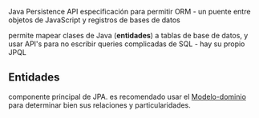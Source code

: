 Java Persistence API 
especificación para permitir ORM - un puente entre objetos de JavaScript y registros de bases de datos 

permite mapear clases de Java (**entidades**) a tablas de base de datos, y usar API's para no escribir queries complicadas de SQL - hay su propio JPQL 

## Entidades
componente principal de JPA.
es recomendado usar el [Modelo-dominio](Modelo-dominio.md) para determinar bien sus relaciones y particularidades.